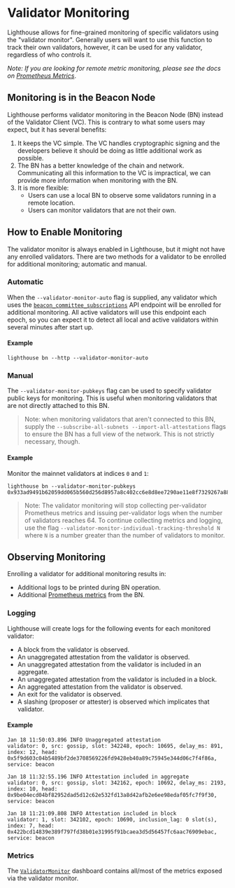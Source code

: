 # Validator Monitoring

Lighthouse allows for fine-grained monitoring of specific validators using the "validator monitor".
Generally users will want to use this function to track their own validators, however, it can be
used for any validator, regardless of who controls it.

_Note: If you are looking for remote metric monitoring, please see the docs on
[Prometheus Metrics](./advanced_metrics.md)_.

## Monitoring is in the Beacon Node

Lighthouse performs validator monitoring in the Beacon Node (BN) instead of the Validator Client
(VC). This is contrary to what some users may expect, but it has several benefits:

1. It keeps the VC simple. The VC handles cryptographic signing and the developers believe it should
   be doing as little additional work as possible.
1. The BN has a better knowledge of the chain and network. Communicating all this information to
   the VC is impractical, we can provide more information when monitoring with the BN.
1. It is more flexible:
    - Users can use a local BN to observe some validators running in a remote location.
    - Users can monitor validators that are not their own.


## How to Enable Monitoring

The validator monitor is always enabled in Lighthouse, but it might not have any enrolled
validators. There are two methods for a validator to be enrolled for additional monitoring;
automatic and manual.

### Automatic

When the `--validator-monitor-auto` flag is supplied, any validator which uses the
[`beacon_committee_subscriptions`](https://ethereum.github.io/beacon-APIs/#/Validator/prepareBeaconCommitteeSubnet)
API endpoint will be enrolled for additional monitoring. All active validators will use this
endpoint each epoch, so you can expect it to detect all local and active validators within several
minutes after start up.

#### Example

```
lighthouse bn --http --validator-monitor-auto
```

### Manual

The `--validator-monitor-pubkeys` flag can be used to specify validator public keys for monitoring.
This is useful when monitoring validators that are not directly attached to this BN.

> Note: when monitoring validators that aren't connected to this BN, supply the
> `--subscribe-all-subnets --import-all-attestations` flags to ensure the BN has a full view of the
> network. This is not strictly necessary, though.

#### Example

Monitor the mainnet validators at indices `0` and `1`:

```
lighthouse bn --validator-monitor-pubkeys 0x933ad9491b62059dd065b560d256d8957a8c402cc6e8d8ee7290ae11e8f7329267a8811c397529dac52ae1342ba58c95,0xa1d1ad0714035353258038e964ae9675dc0252ee22cea896825c01458e1807bfad2f9969338798548d9858a571f7425c
```
> Note: The validator monitoring will stop collecting per-validator Prometheus metrics and issuing per-validator logs when the number of validators reaches 64. To continue collecting metrics and logging, use the flag `--validator-monitor-individual-tracking-threshold N` where `N` is a number greater than the number of validators to monitor. 

## Observing Monitoring

Enrolling a validator for additional monitoring results in:

- Additional logs to be printed during BN operation.
- Additional [Prometheus metrics](./advanced_metrics.md) from the BN.

### Logging

Lighthouse will create logs for the following events for each monitored validator:

- A block from the validator is observed.
- An unaggregated attestation from the validator is observed.
- An unaggregated attestation from the validator is included in an aggregate.
- An unaggregated attestation from the validator is included in a block.
- An aggregated attestation from the validator is observed.
- An exit for the validator is observed.
- A slashing (proposer or attester) is observed which implicates that validator.

#### Example

```
Jan 18 11:50:03.896 INFO Unaggregated attestation                validator: 0, src: gossip, slot: 342248, epoch: 10695, delay_ms: 891, index: 12, head: 0x5f9d603c04b5489bf2de3708569226fd9428eb40a89c75945e344d06c7f4f86a, service: beacon
```

```
Jan 18 11:32:55.196 INFO Attestation included in aggregate       validator: 0, src: gossip, slot: 342162, epoch: 10692, delay_ms: 2193, index: 10, head: 0x9be04ecd04bf82952dad5d12c62e532fd13a8d42afb2e6ee98edaf05fc7f9f30, service: beacon
```

```
Jan 18 11:21:09.808 INFO Attestation included in block           validator: 1, slot: 342102, epoch: 10690, inclusion_lag: 0 slot(s), index: 7, head: 0x422bcd14839e389f797fd38b01e31995f91bcaea3d5d56457fc6aac76909ebac, service: beacon
```

### Metrics

The
[`ValidatorMonitor`](https://github.com/sigp/lighthouse-metrics/blob/master/dashboards/ValidatorMonitor.json)
dashboard contains all/most of the metrics exposed via the validator monitor.
